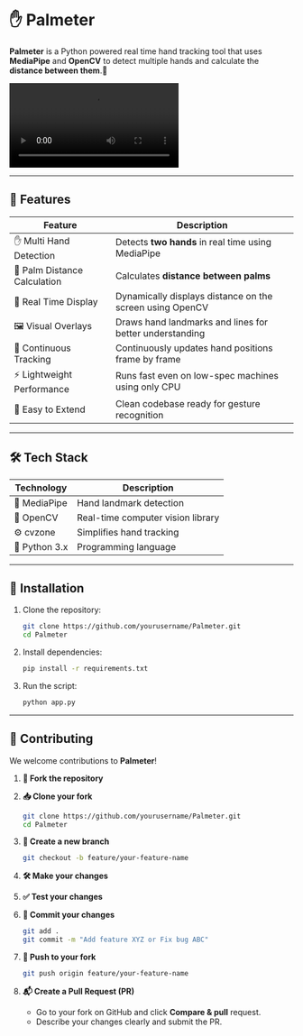 # ✋ Palmeter

**Palmeter** is a Python powered real time hand tracking tool that uses  **MediaPipe** and  **OpenCV** to detect multiple hands and calculate the **distance between them**.📏

![PalmeterDemo](https://github.com/KrishBharadwaj5678/Palmeter/raw/main/Palmeter.mp4)

---

## 🌟 Features

| Feature                          | Description                                                                 |
|----------------------------------|-----------------------------------------------------------------------------|
| ✋ Multi Hand Detection           | Detects **two hands** in real time using MediaPipe                          |
| 📏 Palm Distance Calculation     | Calculates **distance between palms**                                       |
| 🎯 Real Time Display             | Dynamically displays distance on the screen using OpenCV                    |
| 🖼️ Visual Overlays               | Draws hand landmarks and lines for better understanding                    |
| 🔁 Continuous Tracking           | Continuously updates hand positions frame by frame                         |
| ⚡ Lightweight Performance       | Runs fast even on low-spec machines using only CPU                         |
| 🧪 Easy to Extend                | Clean codebase ready for gesture recognition                               |

---


## 🛠️ Tech Stack

| Technology         | Description                                                         |
| ------------------ | ------------------------------------------------------------------- | 
| 🧠 MediaPipe       | Hand landmark detection                                             | 
| 🎥 OpenCV          | Real-time computer vision library                                   | 
| ⚙️ cvzone          | Simplifies hand tracking                                            |
| 🐍 Python 3.x      | Programming language                                                | 

---

## 🚀 Installation

1. Clone the repository:
   ```bash
   git clone https://github.com/yourusername/Palmeter.git
   cd Palmeter
   ````

2. Install dependencies:

   ```bash
   pip install -r requirements.txt
   ```

3. Run the script:

   ```bash
   python app.py
   ```

---

## 🤝 Contributing

We welcome contributions to **Palmeter**!

1. **🍴 Fork the repository**

2. **📥 Clone your fork**

   ```bash
   git clone https://github.com/yourusername/Palmeter.git
   cd Palmeter
   ```

3. **🌿 Create a new branch**

   ```bash
   git checkout -b feature/your-feature-name
   ```

4. **🛠️ Make your changes**

5. **✅ Test your changes**

6. **💾 Commit your changes**

   ```bash
   git add .
   git commit -m "Add feature XYZ or Fix bug ABC"
   ```

7. **🚀 Push to your fork**

   ```bash
   git push origin feature/your-feature-name
   ```

8. **📬 Create a Pull Request (PR)**
    - Go to your fork on GitHub and click **Compare & pull** request.
    - Describe your changes clearly and submit the PR.
